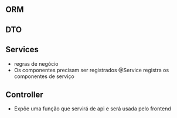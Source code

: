 ## ORM
## DTO
## Services
- regras de negócio
- Os componentes precisam ser registrados @Service registra os componentes de serviço
## Controller
- Expõe uma função que servirá de api e será usada pelo frontend